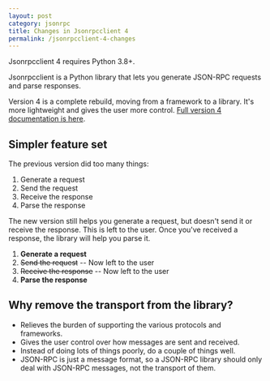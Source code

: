 ```yaml
---
layout: post
category: jsonrpc
title: Changes in Jsonrpcclient 4
permalink: /jsonrpcclient-4-changes
---
```

<div class="warning">
    <p>Jsonrpcclient 4 requires Python 3.8+.</p>
</div>

Jsonrpcclient is a Python library that lets you generate JSON-RPC requests and
parse responses.

Version 4 is a complete rebuild, moving from a framework to a library. It's
more lightweight and gives the user more control. [Full version 4 documentation
is here](https://www.jsonrpcclient.com/en/latest/).

## Simpler feature set

The previous version did too many things:

1. Generate a request
2. Send the request
3. Receive the response
4. Parse the response

The new version still helps you generate a request, but doesn't send it or
receive the response. This is left to the user. Once you've received a
response, the library will help you parse it.

1. **Generate a request**
2. <del>Send the request</del> -- Now left to the user
3. <del>Receive the response</del> -- Now left to the user
4. **Parse the response**

## Why remove the transport from the library?

- Relieves the burden of supporting the various protocols and frameworks.
- Gives the user control over how messages are sent and received.
- Instead of doing lots of things poorly, do a couple of things well.
- JSON-RPC is just a message format, so a JSON-RPC library should only deal with
  JSON-RPC messages, not the transport of them.

